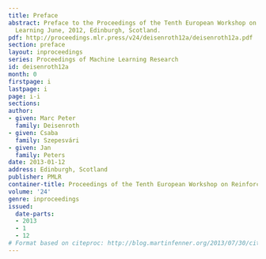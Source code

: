 ```yaml
---
title: Preface
abstract: Preface to the Proceedings of the Tenth European Workshop on Reinforcement
  Learning June, 2012, Edinburgh, Scotland.
pdf: http://proceedings.mlr.press/v24/deisenroth12a/deisenroth12a.pdf
section: preface
layout: inproceedings
series: Proceedings of Machine Learning Research
id: deisenroth12a
month: 0
firstpage: i
lastpage: i
page: i-i
sections: 
author:
- given: Marc Peter
  family: Deisenroth
- given: Csaba
  family: Szepesvári
- given: Jan
  family: Peters
date: 2013-01-12
address: Edinburgh, Scotland
publisher: PMLR
container-title: Proceedings of the Tenth European Workshop on Reinforcement Learning
volume: '24'
genre: inproceedings
issued:
  date-parts:
  - 2013
  - 1
  - 12
# Format based on citeproc: http://blog.martinfenner.org/2013/07/30/citeproc-yaml-for-bibliographies/
---
```

